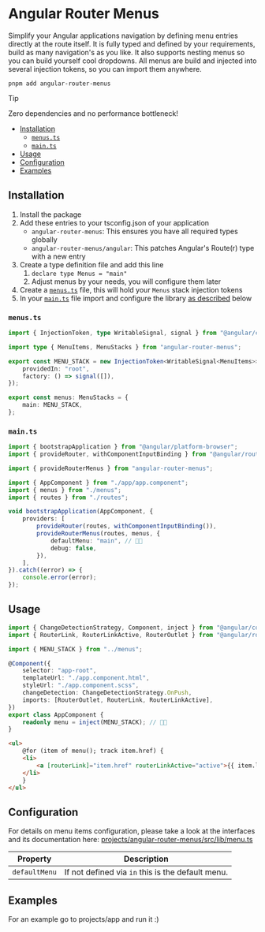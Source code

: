 # Angular Router Menus

Simplify your Angular applications navigation by defining menu entries directly at the route itself. It is fully typed and defined by your requirements, build as many navigation's as you like. It also supports nesting menus so you can build yourself cool dropdowns. All menus are build and injected into several injection tokens, so you can import them anywhere.

```shell
pnpm add angular-router-menus
```

> [!TIP]
> Zero dependencies and no performance bottleneck!

- [Installation](#installation)
  - [`menus.ts`](#menusts)
  - [`main.ts`](#maints)
- [Usage](#usage)
- [Configuration](#configuration)
- [Examples](#examples)

## Installation

1. Install the package
2. Add these entries to your tsconfig.json of your application
   - `angular-router-menus`: This ensures you have all required types globally
   - `angular-router-menus/angular`: This patches Angular's Route(r) type with a new entry
3. Create a type definition file and add this line
   1. `declare type Menus = "main"`
   2. Adjust menus by your needs, you will configure them later
4. Create a [`menus.ts`](#menusts) file, this will hold your `Menus` stack injection tokens
5. In your [`main.ts`](#maints) file import and configure the library [as described](#maints) below

### `menus.ts`

```typescript
import { InjectionToken, type WritableSignal, signal } from "@angular/core";

import type { MenuItems, MenuStacks } from "angular-router-menus";

export const MENU_STACK = new InjectionToken<WritableSignal<MenuItems>>("MENU_STACK", {
	providedIn: "root",
	factory: () => signal([]),
});

export const menus: MenuStacks = {
	main: MENU_STACK,
};
```

### `main.ts`

```typescript
import { bootstrapApplication } from "@angular/platform-browser";
import { provideRouter, withComponentInputBinding } from "@angular/router";

import { provideRouterMenus } from "angular-router-menus";

import { AppComponent } from "./app/app.component";
import { menus } from "./menus";
import { routes } from "./routes";

void bootstrapApplication(AppComponent, {
	providers: [
		provideRouter(routes, withComponentInputBinding()),
		provideRouterMenus(routes, menus, {
			defaultMenu: "main", // 👋🏻
			debug: false,
		}),
	],
}).catch((error) => {
	console.error(error);
});
```

## Usage

```typescript
import { ChangeDetectionStrategy, Component, inject } from "@angular/core";
import { RouterLink, RouterLinkActive, RouterOutlet } from "@angular/router";

import { MENU_STACK } from "../menus";

@Component({
	selector: "app-root",
	templateUrl: "./app.component.html",
	styleUrl: "./app.component.scss",
	changeDetection: ChangeDetectionStrategy.OnPush,
	imports: [RouterOutlet, RouterLink, RouterLinkActive],
})
export class AppComponent {
	readonly menu = inject(MENU_STACK); // 👋🏻
}
```

```html
<ul>
	@for (item of menu(); track item.href) {
	<li>
		<a [routerLink]="item.href" routerLinkActive="active">{{ item.label }}</a>
	</li>
	}
</ul>
```

## Configuration

For details on menu items configuration, please take a look at the interfaces and its documentation here: [projects/angular-router-menus/src/lib/menu.ts](...)

| Property      | Description                                       |
| ------------- | ------------------------------------------------- |
| `defaultMenu` | If not defined via `in` this is the default menu. |

## Examples

For an example go to projects/app and run it :)
